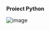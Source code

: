 **Proiect Python**

![image](https://github.com/user-attachments/assets/f81687be-f524-40d5-9944-9d6b07e89be5)
